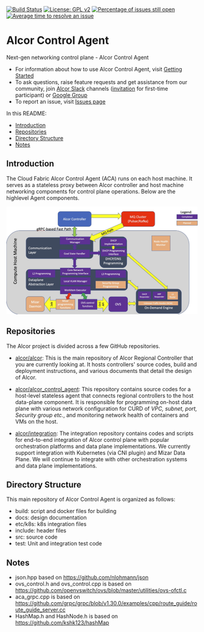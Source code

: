 [![Build Status](https://travis-ci.org/futurewei-cloud/alcor-control-agent.svg?branch=master)](https://travis-ci.org/github/futurewei-cloud/alcor-control-agent)
[![License: GPL v2](https://img.shields.io/badge/License-GPL%20v2-blue.svg)](https://www.gnu.org/licenses/old-licenses/gpl-2.0.en.html)
[![Percentage of issues still open](http://isitmaintained.com/badge/open/futurewei-cloud/alcor-control-agent.svg)](http://isitmaintained.com/project/futurewei-cloud/alcor-control-agent "Percentage of issues still open")
[![Average time to resolve an issue](http://isitmaintained.com/badge/resolution/futurewei-cloud/alcor-control-agent.svg)](http://isitmaintained.com/project/futurewei-cloud/alcor-control-agent "Average time to resolve an issue")

# Alcor Control Agent
Next-gen networking control plane - Alcor Control Agent

* For information about how to use Alcor Control Agent, visit [Getting Started](src/README.md)
* To ask questions, raise feature requests and get assistance from our community, join [Alcor Slack](https://alcor-networking.slack.com/) channels ([invitation](https://join.slack.com/t/alcor-networking/shared_invite/zt-cudckviu-hcsMI4LWB4cRWy4hn3N3oQ) for first-time participant) or [Google Group](https://groups.google.com/forum/#!forum/alcor-dev)
* To report an issue, visit [Issues page](https://https://github.com/futurewei-cloud/alcor-control-agent/issues)

In this README:

- [Introduction](#introduction)
- [Repositories](#repositories)
- [Directory Structure](#directory-structure)
- [Notes](#notes)

## Introduction

The Cloud Fabric Alcor Control Agent (ACA) runs on each host machine. It serves as a stateless proxy between Alcor controller and host machine networking components for control plane operations. Below are the highlevel Agent components.

![Agent Components](docs/images/Agent_V2.jpg)

## Repositories
The Alcor project is divided across a few GitHub repositories.

- [alcor/alcor](https://github.com/futurewei-cloud/alcor):
This is the main repository of Alcor Regional Controller that you are currently looking at.
It hosts controllers' source codes, build and deployment instructions, and various documents that detail the design of Alcor.

- [alcor/alcor_control_agent](https://github.com/futurewei-cloud/alcor-control-agent):
This repository contains source codes for a host-level stateless agent that connects regional controllers to the host data-plane component.
It is responsible for programming on-host data plane with various network configuration for CURD of _VPC, subnet, port, Security group etc._,
 and monitoring network health of containers and VMs on the host.

- [alcor/integration](https://github.com/futurewei-cloud/alcor-int):
The integration repository contains codes and scripts for end-to-end integration of Alcor control plane with popular orchestration platforms and data plane implementations.
We currently support integration with Kubernetes (via CNI plugin) and Mizar Data Plane.
We will continue to integrate with other orchestration systems and data plane implementations.

## Directory Structure
This main repository of Alcor Control Agent is organized as follows:
* build: script and docker files for building
* docs: design documentation
* etc/k8s: k8s integration files
* include: header files
* src: source code
* test: Unit and integration test code

## Notes
* json.hpp based on https://github.com/nlohmann/json
* ovs_control.h and ovs_control.cpp is based on https://github.com/openvswitch/ovs/blob/master/utilities/ovs-ofctl.c
* aca_grpc.cpp is based on https://github.com/grpc/grpc/blob/v1.30.0/examples/cpp/route_guide/route_guide_server.cc
* HashMap.h and HashNode.h is based on https://github.com/kshk123/hashMap
